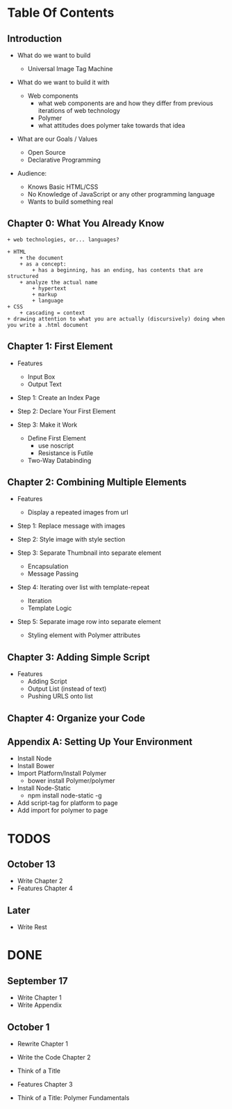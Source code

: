 Table Of Contents
=================

## Introduction

  + What do we want to build
    + Universal Image Tag Machine
    
  + What do we want to build it with
  	 + Web components
  	 	- what web components are and how they differ from previous iterations of web technology
  	 	+ Polymer
  	 	- what attitudes does polymer take towards that idea

  + What are our Goals / Values
    + Open Source 
    + Declarative Programming

  + Audience:
    + Knows Basic HTML/CSS
    + No Knowledge of JavaScript or any other programming language
    + Wants to build something real

## Chapter 0: What You Already Know

	+ web technologies, or... languages?
	
	+ HTML
		+ the document
		+ as a concept: 
			+ has a beginning, has an ending, has contents that are structured
		+ analyze the actual name
			+ hypertext
			+ markup
			+ language
	+ CSS
		+ cascading = context
	+ drawing attention to what you are actually (discursively) doing when you write a .html document
		

## Chapter 1: First Element

  + Features
    + Input Box
    + Output Text

  + Step 1: Create an Index Page
  + Step 2: Declare Your First Element 
  + Step 3: Make it Work
    + Define First Element
      + use noscript
      + Resistance is Futile
    + Two-Way Databinding


## Chapter 2: Combining Multiple Elements

  + Features
    + Display a repeated images from url

  + Step 1: Replace message with images 
  + Step 2: Style image with style section
  + Step 3: Separate Thumbnail into separate element
    + Encapsulation
    + Message Passing
  + Step 4: Iterating over list with template-repeat
    + Iteration
    + Template Logic
  + Step 5: Separate image row into separate element
    + Styling element with Polymer attributes


## Chapter 3: Adding Simple Script

  + Features
    + Adding Script
    + Output List (instead of text)
    + Pushing URLS onto list


## Chapter 4: Organize your Code

## Appendix A: Setting Up Your Environment

  + Install Node
  + Install Bower
  + Import Platform/Install Polymer
    + bower install Polymer/polymer
  + Install Node-Static
    + npm install node-static -g 
  + Add script-tag for platform to page 
  + Add import for polymer to page 


TODOS
=====

## October 13

+ Write Chapter 2
+ Features Chapter 4

## Later

+ Write Rest


DONE
====

## September 17

+ Write Chapter 1
+ Write Appendix 

## October 1

+ Rewrite Chapter 1

+ Write the Code Chapter 2
+ Think of a Title
+ Features Chapter 3

+ Think of a Title: Polymer Fundamentals
